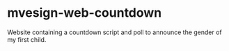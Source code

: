 # mvesign-web-countdown
Website containing a countdown script and poll to announce the gender of my first child.
